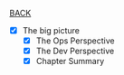[BACK](../README.md)
- [x] The big picture
    - [x] The Ops Perspective
    - [x] The Dev Perspective
    - [x] Chapter Summary